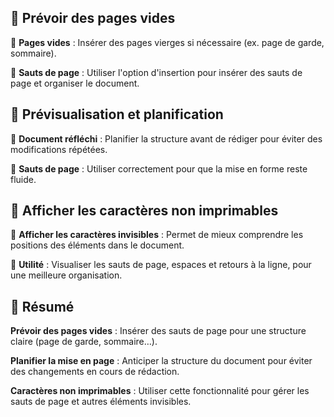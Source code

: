 ## **📌 Prévoir des pages vides**

🔹 **Pages vides** : Insérer des pages vierges si nécessaire (ex. page de garde, sommaire).

🔹 **Sauts de page** : Utiliser l'option d'insertion pour insérer des sauts de page et organiser le document.



## **📌 Prévisualisation et planification**

🔹 **Document réfléchi** : Planifier la structure avant de rédiger pour éviter des modifications répétées.

🔹 **Sauts de page** : Utiliser correctement pour que la mise en forme reste fluide.



## **📌 Afficher les caractères non imprimables**

🔹 **Afficher les caractères invisibles** : Permet de mieux comprendre les positions des éléments dans le document.

🔹 **Utilité** : Visualiser les sauts de page, espaces et retours à la ligne, pour une meilleure organisation.



## **📌 Résumé**

**Prévoir des pages vides** : Insérer des sauts de page pour une structure claire (page de garde, sommaire…).

**Planifier la mise en page** : Anticiper la structure du document pour éviter des changements en cours de rédaction.

**Caractères non imprimables** : Utiliser cette fonctionnalité pour gérer les sauts de page et autres éléments invisibles.

